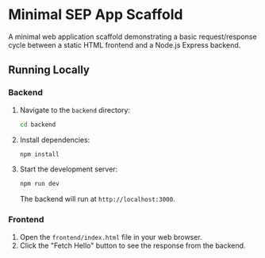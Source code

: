 # Minimal SEP App Scaffold

A minimal web application scaffold demonstrating a basic request/response cycle between a static HTML frontend and a Node.js Express backend.

## Running Locally

### Backend

1. Navigate to the `backend` directory:
   ```bash
   cd backend
   ```
2. Install dependencies:
   ```bash
   npm install
   ```
3. Start the development server:
   ```bash
   npm run dev
   ```
   The backend will run at `http://localhost:3000`.

### Frontend

1. Open the `frontend/index.html` file in your web browser.
2. Click the "Fetch Hello" button to see the response from the backend.
